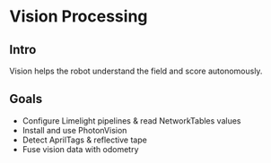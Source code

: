 # Vision Processing

## Intro
Vision helps the robot understand the field and score autonomously.

## Goals
- Configure Limelight pipelines & read NetworkTables values
- Install and use PhotonVision
- Detect AprilTags & reflective tape
- Fuse vision data with odometry
